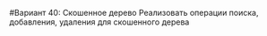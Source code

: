 #Вариант 40: Скошенное дерево
Реализовать операции поиска, добавления, удаления для скошенного дерева